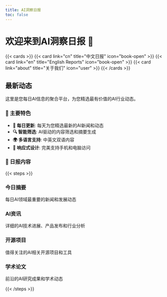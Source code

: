 ```yaml
---
title: AI洞察日报
toc: false
---
```


# 欢迎来到AI洞察日报 🤖

{{< cards >}}
  {{< card link="cn" title="中文日报" icon="book-open" >}}
  {{< card link="en" title="English Reports" icon="book-open" >}}
  {{< card link="about" title="关于我们" icon="user" >}}
{{< /cards >}}

## 最新动态

这里是您每日AI信息的聚合平台，为您精选最有价值的AI行业动态。

### 🎯 主要特色

- **📰 每日更新**: 每天为您精选最新的AI新闻和动态
- **🔍 智能筛选**: AI驱动的内容筛选和摘要生成  
- **🌍 多语言支持**: 中英文双语内容
- **📱 响应式设计**: 完美支持手机和电脑访问

### 📅 日报内容

{{< steps >}}

### 今日摘要
每日AI领域最重要的新闻和发展动态

### AI资讯
详细的AI技术进展、产品发布和行业分析

### 开源项目
值得关注的AI相关开源项目和工具

### 学术论文
前沿的AI研究成果和学术动态

{{< /steps >}}

